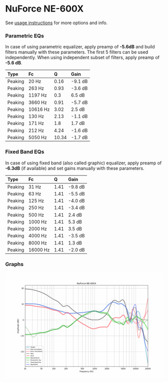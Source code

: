 # NuForce NE-600X
See [usage instructions](https://github.com/jaakkopasanen/AutoEq#usage) for more options and info.

### Parametric EQs
In case of using parametric equalizer, apply preamp of **-5.6dB** and build filters manually
with these parameters. The first 5 filters can be used independently.
When using independent subset of filters, apply preamp of **-5.6 dB**.

| Type    | Fc       |     Q | Gain    |
|:--------|:---------|:------|:--------|
| Peaking | 20 Hz    |  0.16 | -9.1 dB |
| Peaking | 263 Hz   |  0.93 | -3.6 dB |
| Peaking | 1197 Hz  |  0.3  | 6.5 dB  |
| Peaking | 3660 Hz  |  0.91 | -5.7 dB |
| Peaking | 10616 Hz |  3.02 | 2.5 dB  |
| Peaking | 130 Hz   |  2.13 | -1.1 dB |
| Peaking | 171 Hz   |  1.8  | 1.7 dB  |
| Peaking | 212 Hz   |  4.24 | -1.6 dB |
| Peaking | 5050 Hz  | 10.34 | -1.7 dB |

### Fixed Band EQs
In case of using fixed band (also called graphic) equalizer, apply preamp of **-6.3dB**
(if available) and set gains manually with these parameters.

| Type    | Fc       |    Q | Gain    |
|:--------|:---------|:-----|:--------|
| Peaking | 31 Hz    | 1.41 | -9.8 dB |
| Peaking | 63 Hz    | 1.41 | -5.5 dB |
| Peaking | 125 Hz   | 1.41 | -4.0 dB |
| Peaking | 250 Hz   | 1.41 | -3.4 dB |
| Peaking | 500 Hz   | 1.41 | 2.4 dB  |
| Peaking | 1000 Hz  | 1.41 | 5.3 dB  |
| Peaking | 2000 Hz  | 1.41 | 3.5 dB  |
| Peaking | 4000 Hz  | 1.41 | -3.5 dB |
| Peaking | 8000 Hz  | 1.41 | 1.3 dB  |
| Peaking | 16000 Hz | 1.41 | -2.0 dB |

### Graphs
![](./NuForce%20NE-600X.png)